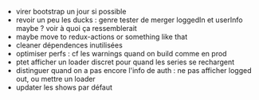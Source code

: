 - virer bootstrap un jour si possible
- revoir un peu les ducks : genre tester de merger loggedIn et userInfo maybe ? voir à quoi ça ressemblerait
- maybe move to redux-actions or something like that
- cleaner dépendences inutilisées
- optimiser perfs : cf les warnings quand on build comme en prod
- ptet afficher un loader discret pour quand les series se rechargent
- distinguer quand on a pas encore l'info de auth : ne pas afficher logged out, ou mettre un loader
- updater les shows par défaut
